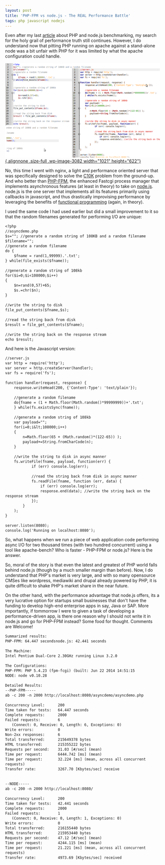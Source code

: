 ```yaml
---
layout: post
title: 'PHP-FPM vs node.js - The REAL Performance Battle'
tags: php javascript nodejs
---
```


Even after my last [article](/blog/2014/06/php-vs-node-js-real-statistics.html) about PHP and node.js benchmarking, my search for the holy grail of performance truth still continues. However, I do understand now that pitting PHP running on apache against a stand-alone node was a bit unfair with PHP for it was limited by what the apache configuration could handle.<!--more-->

[![Benchmark](/uploads/old/benchmark.png){.alignnone .size-full .wp-image-3082 width="1021" height="622"}](/uploads/old/benchmark.png)

No, this time I went with nginx, a light and performance oriented server that was specifically designed to solve the [C10K](https://en.wikipedia.org/wiki/C10k) problem from the ground-up. And who better than [PHP-FPM](http://php-fpm.org/), the enhanced Fastcgi process manager that implements asynchronous features (at least in theory) to take on [node.js](http://nodejs.org/). node.js is the one server that implements all its features primarily using callbacks in javascript, and thus drastically improvising performance by leveraging the benefits of [functional programming](https://en.wikipedia.org/wiki/Functional_programming) (again, in theory).

I used the same code I had used earlier but did a small improvement to it so that the random filenames generated for performing I/O are unique:

	<?php 
	//asyncdemo.php
	$s=""; //generate a random string of 108KB and a random filename
	$filename="";
	//generate a random filename
	do {
		$fname = rand(1,99999).'.txt';
	} while(file_exists($fname));

	//generate a random string of 108kb
	for($i=0;$i<108000;$i++)
	{
		$n=rand(0,57)+65;
		$s.=chr($n);
	}

	//write the string to disk
	file_put_contents($fname,$s);

	//read the string back from disk
	$result = file_get_contents($fname);

	//write the string back on the response stream
	echo $result;

And here is the Javascript version:

	//server.js
	var http = require('http');    
	var server = http.createServer(handler);
	var fs = require('fs');

	function handler(request, response) {
		response.writeHead(200, {'Content-Type': 'text/plain'});

		//generate a random filename
		do{fname = (1 + Math.floor(Math.random()*99999999))+'.txt';
		} while(fs.existsSync(fname));

		//generate a random string of 108kb
		var payload="";
		for(i=0;i&lt;108000;i++)
		{
			n=Math.floor(65 + (Math.random()*(122-65)) );
			payload+=String.fromCharCode(n);
		}

		//write the string to disk in async manner
		fs.writeFile(fname, payload, function(err) {
				if (err) console.log(err);

				//read the string back from disk in async manner
				fs.readFile(fname, function (err, data) {
					if (err) console.log(err);
					response.end(data); //write the string back on the response stream
				});  
			}
		);
	}

	server.listen(8080);
	console.log('Running on localhost:8080');

So, what happens when we run a piece of web application code performing async I/O for two thousand times (with two hundred concurrent) using a tool like apache-bench? Who is faster - PHP-FPM or node.js? Here is the answer.

So, moral of the story is that even the latest and greatest of PHP world falls behind node.js (though by a much smaller margin than before). Now, I do understand that PHP's market is very large, and with so many opensource CMSes like wordpress, mediawiki and drupal already powered by PHP, it is quite difficult to shake PHP's market share in the near future.

On the other hand, with the performance advantage that node.js offers, its a very lucrative option for startups small businesses that don't have the funding to develop high-end enterprise apps in say, Java or SAP. More importantly, if tommorrow I were to given a task of developing a performance-driven app, is there one reason why I should not write it in node.js and go for PHP-FPM instead? Some food for thought. Comments are Welcome!

	Summarized results:
	PHP-FPM: 64.447 secondsnode.js: 42.441 seconds

	The Machine:
	Intel Pentium Dual-Core 2.30GHz running Linux 3.2.0

	The Configurations:
	PHP-FPM: PHP 5.4.23 (fpm-fcgi) (built: Jun 22 2014 14:51:15
	NODE: node v0.10.28

	Detailed Results:
	--PHP-FPM-----
	ab -c 200 -n 2000 http://localhost:8080/asyncdemo/asyncdemo.php

	Concurrency Level:      200
	Time taken for tests:   64.447 seconds
	Complete requests:      2000
	Failed requests:        6
	   (Connect: 0, Receive: 0, Length: 6, Exceptions: 0)
	Write errors:           0
	Non-2xx responses:      6
	Total transferred:      215649378 bytes
	HTML transferred:       215355222 bytes
	Requests per second:    31.03 [#/sec] (mean)
	Time per request:       6444.742 [ms] (mean)
	Time per request:       32.224 [ms] (mean, across all concurrent requests)
	Transfer rate:          3267.70 [Kbytes/sec] receive


	--NODE-----
	ab -c 200 -n 2000 http://localhost:8080/

	Concurrency Level:      200
	Time taken for tests:   42.441 seconds
	Complete requests:      2000
	Failed requests:        1
	   (Connect: 0, Receive: 0, Length: 1, Exceptions: 0)
	Write errors:           0
	Total transferred:      216155440 bytes
	HTML transferred:       215953440 bytes
	Requests per second:    47.12 [#/sec] (mean)
	Time per request:       4244.115 [ms] (mean)
	Time per request:       21.221 [ms] (mean, across all concurrent requests)
	Transfer rate:          4973.69 [Kbytes/sec] received